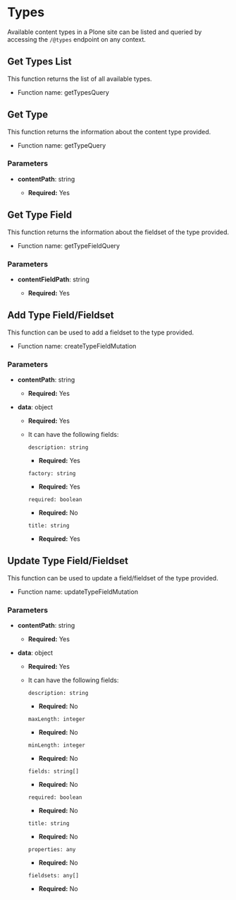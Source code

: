 # Types

Available content types in a Plone site can be listed and queried by accessing the `/@types` endpoint on any context.

## Get Types List

This function returns the list of all available types.

- Function name: getTypesQuery

## Get Type

This function returns the information about the content type provided.

- Function name: getTypeQuery

### Parameters

- **contentPath**: string

  - **Required:** Yes

## Get Type Field

This function returns the information about the fieldset of the type provided.

- Function name: getTypeFieldQuery

### Parameters

- **contentFieldPath**: string

  - **Required:** Yes

## Add Type Field/Fieldset

This function can be used to add a fieldset to the type provided.

- Function name: createTypeFieldMutation

### Parameters

- **contentPath**: string

  - **Required:** Yes

- **data**: object

  - **Required:** Yes
  - It can have the following fields:

    `description: string`

    - **Required:** Yes

    `factory: string`

    - **Required:** Yes

    `required: boolean`

    - **Required:** No

    `title: string`

    - **Required:** Yes

## Update Type Field/Fieldset

This function can be used to update a field/fieldset of the type provided.

- Function name: updateTypeFieldMutation

### Parameters

- **contentPath**: string

  - **Required:** Yes

- **data**: object

  - **Required:** Yes
  - It can have the following fields:

    `description: string`

    - **Required:** No

    `maxLength: integer`

    - **Required:** No

    `minLength: integer`

    - **Required:** No

    `fields: string[]`

    - **Required:** No

    `required: boolean`

    - **Required:** No

    `title: string`

    - **Required:** No

    `properties: any`

    - **Required:** No

    `fieldsets: any[]`

    - **Required:** No
